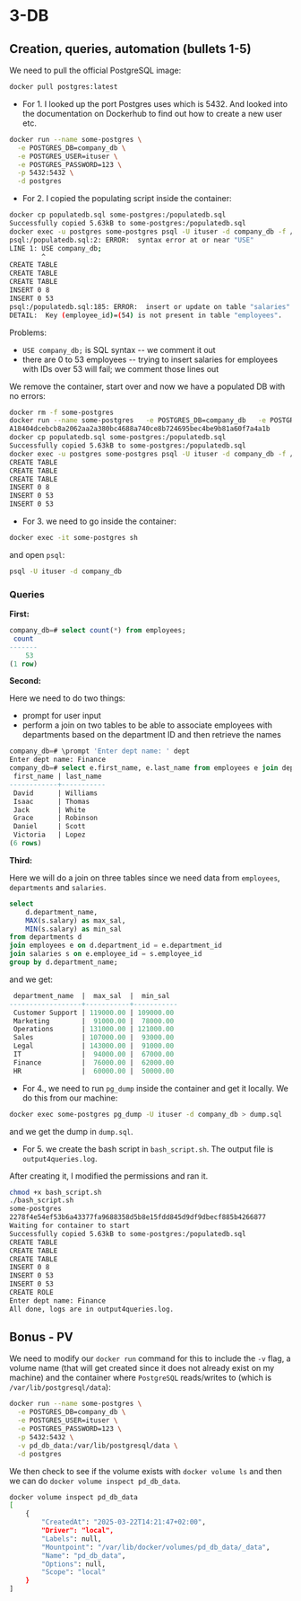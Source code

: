# 3-DB

## Creation, queries, automation (bullets 1-5)
We need to pull the official PostgreSQL image:


```bash
docker pull postgres:latest
```

- For $1.$ I looked up the port Postgres uses which is 5432. And looked into the documentation on Dockerhub to find out how to create a new user etc.

```bash
docker run --name some-postgres \
  -e POSTGRES_DB=company_db \
  -e POSTGRES_USER=ituser \
  -e POSTGRES_PASSWORD=123 \
  -p 5432:5432 \
  -d postgres
```

- For $2.$ I copied the populating script inside the container:
```bash
docker cp populatedb.sql some-postgres:/populatedb.sql
Successfully copied 5.63kB to some-postgres:/populatedb.sql
docker exec -u postgres some-postgres psql -U ituser -d company_db -f /populatedb.sql
psql:/populatedb.sql:2: ERROR:  syntax error at or near "USE"
LINE 1: USE company_db;
        ^
CREATE TABLE
CREATE TABLE
CREATE TABLE
INSERT 0 8
INSERT 0 53
psql:/populatedb.sql:185: ERROR:  insert or update on table "salaries" violates foreign key constraint "salaries_employee_id_fkey"
DETAIL:  Key (employee_id)=(54) is not present in table "employees".
```
Problems:
- `USE company_db;` is SQL syntax -- we comment it out
- there are 0 to 53 employees -- trying to insert salaries for employees with IDs over 53 will fail; we comment those lines out

We remove the container, start over and now we have a populated DB with no errors:
```bash
docker rm -f some-postgres
docker run --name some-postgres   -e POSTGRES_DB=company_db   -e POSTGRES_USER=ituser   -e POSTGRES_PASSWORD=123   -p 5432:5432   -d postgres
A18404dcebcb8a2062aa2a380bc4688a740ce8b724695bec4be9b81a60f7a4a1b
docker cp populatedb.sql some-postgres:/populatedb.sql
Successfully copied 5.63kB to some-postgres:/populatedb.sql
docker exec -u postgres some-postgres psql -U ituser -d company_db -f /populatedb.sql
CREATE TABLE
CREATE TABLE
CREATE TABLE
INSERT 0 8
INSERT 0 53
INSERT 0 53

```
- For $3.$ we need to go inside the container:
```bash
docker exec -it some-postgres sh
```
and open `psql`:
```bash
psql -U ituser -d company_db
```

### Queries
**First:**
```sql
company_db=# select count(*) from employees;
 count 
-------
    53
(1 row)

```

**Second:**

Here we need to do two things:
- prompt for user input
- perform a join on two tables to be able to associate employees with departments based on the department ID and then retrieve the names
```sql
company_db=# \prompt 'Enter dept name: ' dept
Enter dept name: Finance
company_db=# select e.first_name, e.last_name from employees e join departments d on e.department_id = d.department_id where d.department_name = :'dept';
 first_name | last_name 
------------+-----------
 David      | Williams
 Isaac      | Thomas
 Jack       | White
 Grace      | Robinson
 Daniel     | Scott
 Victoria   | Lopez
(6 rows)
```

**Third:**

Here we will do a join on three tables since we need data from `employees`, `departments` and `salaries`.

```sql
select 
    d.department_name, 
    MAX(s.salary) as max_sal, 
    MIN(s.salary) as min_sal 
from departments d 
join employees e on d.department_id = e.department_id 
join salaries s on e.employee_id = s.employee_id 
group by d.department_name;
```

and we get:
```sql
 department_name  |  max_sal  |  min_sal  
------------------+-----------+-----------
 Customer Support | 119000.00 | 109000.00
 Marketing        |  91000.00 |  78000.00
 Operations       | 131000.00 | 121000.00
 Sales            | 107000.00 |  93000.00
 Legal            | 143000.00 |  91000.00
 IT               |  94000.00 |  67000.00
 Finance          |  76000.00 |  62000.00
 HR               |  60000.00 |  50000.00
```

- For $4.$, we need to run `pg_dump` inside the container and get it locally. We do this from our machine:
```bash
docker exec some-postgres pg_dump -U ituser -d company_db > dump.sql
```
and we get the dump in `dump.sql`.

- For $5.$ we create the bash script in `bash_script.sh`. The output file is `output4queries.log`.

After creating it, I modified the permissions and ran it.
```bash
chmod +x bash_script.sh 
./bash_script.sh 
some-postgres
2278f4e54ef53b6a43377fa9688358d5b8e15fdd845d9df9dbecf885b4266877
Waiting for container to start
Successfully copied 5.63kB to some-postgres:/populatedb.sql
CREATE TABLE
CREATE TABLE
CREATE TABLE
INSERT 0 8
INSERT 0 53
INSERT 0 53
CREATE ROLE
Enter dept name: Finance
All done, logs are in output4queries.log.
```

## Bonus - PV
We need to modify our `docker run` command for this to include the `-v` flag, a volume name (that will get created since it does not already exist on my machine) and the container where `PostgreSQL` reads/writes to (which is `/var/lib/postgresql/data`):


```bash
docker run --name some-postgres \
  -e POSTGRES_DB=company_db \
  -e POSTGRES_USER=ituser \
  -e POSTGRES_PASSWORD=123 \
  -p 5432:5432 \
  -v pd_db_data:/var/lib/postgresql/data \
  -d postgres
```

We then check to see if the volume exists with `docker volume ls` and then we can do `docker volume inspect pd_db_data`.

```bash
docker volume inspect pd_db_data 
[
    {
        "CreatedAt": "2025-03-22T14:21:47+02:00",
        "Driver": "local",
        "Labels": null,
        "Mountpoint": "/var/lib/docker/volumes/pd_db_data/_data",
        "Name": "pd_db_data",
        "Options": null,
        "Scope": "local"
    }
]
```